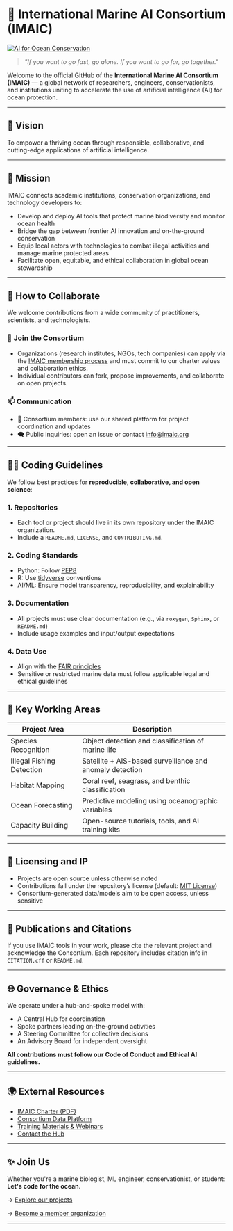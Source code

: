 # 🌊 International Marine AI Consortium (IMAIC)

[![AI for Ocean Conservation](https://img.shields.io/badge/AI%20for%20Ocean%20Conservation-blue.svg)](https://github.com/IMAIC)

> *"If you want to go fast, go alone. If you want to go far, go together."*

Welcome to the official GitHub of the **International Marine AI Consortium (IMAIC)** — a global network of researchers, engineers, conservationists, and institutions uniting to accelerate the use of artificial intelligence (AI) for ocean protection.

---

## 🚀 Vision

To empower a thriving ocean through responsible, collaborative, and cutting-edge applications of artificial intelligence.

---

## 🎯 Mission

IMAIC connects academic institutions, conservation organizations, and technology developers to:

- Develop and deploy AI tools that protect marine biodiversity and monitor ocean health
- Bridge the gap between frontier AI innovation and on-the-ground conservation
- Equip local actors with technologies to combat illegal activities and manage marine protected areas
- Facilitate open, equitable, and ethical collaboration in global ocean stewardship

---

## 🤝 How to Collaborate

We welcome contributions from a wide community of practitioners, scientists, and technologists.

### 🧭 Join the Consortium

- Organizations (research institutes, NGOs, tech companies) can apply via the [IMAIC membership process](#) and must commit to our charter values and collaboration ethics.
- Individual contributors can fork, propose improvements, and collaborate on open projects.

### 📫 Communication

- 🔗 Consortium members: use our shared platform for project coordination and updates
- 🗨 Public inquiries: open an issue or contact [info@imaic.org](mailto:fabio@gocmarineprogram.org)

---

## 👨‍💻 Coding Guidelines

We follow best practices for **reproducible, collaborative, and open science**:

### 1. Repositories

- Each tool or project should live in its own repository under the IMAIC organization.
- Include a `README.md`, `LICENSE`, and `CONTRIBUTING.md`.

### 2. Coding Standards

- Python: Follow [PEP8](https://peps.python.org/pep-0008/)
- R: Use [tidyverse](https://www.tidyverse.org/) conventions
- AI/ML: Ensure model transparency, reproducibility, and explainability

### 3. Documentation

- All projects must use clear documentation (e.g., via `roxygen`, `Sphinx`, or `README.md`)
- Include usage examples and input/output expectations

### 4. Data Use

- Align with the [FAIR principles](https://www.go-fair.org/fair-principles/)
- Sensitive or restricted marine data must follow applicable legal and ethical guidelines

---

## 📂 Key Working Areas

| Project Area              | Description                                              |
|--------------------------|----------------------------------------------------------|
| Species Recognition       | Object detection and classification of marine life       |
| Illegal Fishing Detection | Satellite + AIS-based surveillance and anomaly detection |
| Habitat Mapping           | Coral reef, seagrass, and benthic classification         |
| Ocean Forecasting         | Predictive modeling using oceanographic variables        |
| Capacity Building         | Open-source tutorials, tools, and AI training kits       |

---

## 📜 Licensing and IP

- Projects are open source unless otherwise noted
- Contributions fall under the repository’s license (default: [MIT License](LICENSE))
- Consortium-generated data/models aim to be open access, unless sensitive

---

## 🧪 Publications and Citations

If you use IMAIC tools in your work, please cite the relevant project and acknowledge the Consortium. Each repository includes citation info in `CITATION.cff` or `README.md`.

---

## 🌐 Governance & Ethics

We operate under a hub-and-spoke model with:

- A Central Hub for coordination
- Spoke partners leading on-the-ground activities
- A Steering Committee for collective decisions
- An Advisory Board for independent oversight

**All contributions must follow our Code of Conduct and Ethical AI guidelines.**

---

## 🌍 External Resources

- [IMAIC Charter (PDF)](https://www.notion.so/1c2de7e20cf580619529c71acca8ac51?v=1c2de7e20cf5803a9bbd000c5b1b2f0b)
- [Consortium Data Platform](#)
- [Training Materials & Webinars](#)
- [Contact the Hub](mailto:fabio@gocmarineprogram.org)

---

## ✨ Join Us

Whether you're a marine biologist, ML engineer, conservationist, or student:  
**Let's code for the ocean.**

→ [Explore our projects](https://github.com/IMAIC)

→ [Become a member organization](mailto:fabio@gocmarineprogram.org)

---
